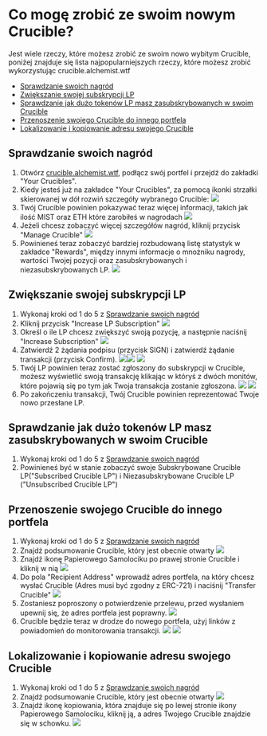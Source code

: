 # Co mogę zrobić ze swoim nowym Crucible?

Jest wiele rzeczy, które możesz zrobić ze swoim nowo wybitym Crucible, poniżej znajduje się lista najpopularniejszych rzeczy, które możesz zrobić wykorzystując crucible.alchemist.wtf

* [Sprawdzanie swoich nagród](what-can-i-do-with-my-new-crucible.md#checking-your-rewards)
* [Zwiększanie swojej subskrypcji LP](what-can-i-do-with-my-new-crucible.md#increasing-your-lp-subscription)
* [Sprawdzanie jak dużo tokenów LP masz zasubskrybowanych w swoim Crucible](what-can-i-do-with-my-new-crucible.md#checking-how-much-lp-youve-subscribed-to-your-crucible)
* [Przenoszenie swojego Crucible do innego portfela](what-can-i-do-with-my-new-crucible.md#transferring-your-crucible-to-another-wallet)
* [Lokalizowanie i kopiowanie adresu swojego Crucible](what-can-i-do-with-my-new-crucible.md#locating-and-copying-your-crucible-address)

## Sprawdzanie swoich nagród

1. Otwórz [crucible.alchemist.wtf](https://crucible.alchemist.wtf/), podłącz swój portfel i przejdź do zakładki "Your Crucibles".
2. Kiedy jesteś już na zakładce "Your Crucibles", za pomocą ikonki strzałki skierowanej w dół rozwiń szczegóły wybranego Crucible: ![](../../.gitbook/assets/screenshot-2021-05-07-at-12.50.58.png) 
3. Twój Crucible powinien pokazywać teraz więcej informacji, takich jak ilość MIST oraz ETH które zarobiłeś w nagrodach ![](../../.gitbook/assets/screenshot-2021-05-07-at-12.50.42.png) 
4. Jeżeli chcesz zobaczyć więcej szczegółów nagród, kliknij przycisk "Manage Crucible" ![](../../.gitbook/assets/screenshot-2021-05-07-at-12.51.04.png) 
5. Powinieneś teraz zobaczyć bardziej rozbudowaną listę statystyk w zakładce "Rewards", między innymi informacje o mnożniku nagrody, wartości Twojej pozycji oraz zasubskrybowanych i niezasubskrybowanych LP.  ![](../../.gitbook/assets/screenshot-2021-05-07-at-12.51.22.png) 

## Zwiększanie swojej subskrypcji LP

1. Wykonaj kroki od 1 do 5 z [Sprawdzanie swoich nagród](what-can-i-do-with-my-new-crucible.md#checking-your-rewards)
2. Kliknij przycisk "Increase LP Subscription" ![](../../.gitbook/assets/screenshot-2021-05-07-at-12.51.36.png)
3. Określ o ile LP chcesz zwiększyć swoją pozycję, a następnie naciśnij "Increase Subscription"  ![](../../.gitbook/assets/screenshot-2021-05-07-at-12.51.48.png) 
4. Zatwierdź 2 żądania podpisu \(przycisk SIGN\)  i zatwierdź żądanie transakcji \(przycisk Confirm\). ![](../../.gitbook/assets/screenshot-2021-05-07-at-12.51.59.png)![](../../.gitbook/assets/screenshot-2021-05-07-at-12.52.17.png) ![](../../.gitbook/assets/screenshot-2021-05-07-at-12.52.27.png) 
5. Twój LP powinien teraz zostać zgłoszony do subskrypcji w Crucible, możesz wyświetlić swoją transakcję klikając w któryś z dwóch monitów, które pojawią się po tym jak Twoja transakcja zostanie zgłoszona.  ![](../../.gitbook/assets/screenshot-2021-05-07-at-13.12.02.png) ![](../../.gitbook/assets/screenshot-2021-05-07-at-13.24.50.png) 
6. Po zakończeniu transakcji, Twój Crucible powinien reprezentować Twoje nowo przesłane LP.

## Sprawdzanie jak dużo tokenów LP masz zasubskrybowanych w swoim Crucible

1. Wykonaj kroki od 1 do 5 z [Sprawdzanie swoich nagród](what-can-i-do-with-my-new-crucible.md#checking-your-rewards)
2. Powinieneś być w stanie zobaczyć swoje Subskrybowane Crucible LP\("Subscribed Crucible LP"\) i Niezasubskrybowane Crucible LP \("Unsubscribed Crucible LP"\)

## Przenoszenie swojego Crucible do innego portfela

1. Wykonaj kroki od 1 do 5 z [Sprawdzanie swoich nagród](what-can-i-do-with-my-new-crucible.md#checking-your-rewards)
2. Znajdź podsumowanie Crucible, który jest obecnie otwarty ![](../../.gitbook/assets/screenshot-2021-05-07-at-12.55.42.png)
3. Znajdź ikonę Papierowego Samolociku po prawej stronie Crucible i kliknij w nią ![](../../.gitbook/assets/screenshot-2021-05-07-at-12.55.44.png) 
4. Do pola "Recipient Address" wprowadź adres portfela, na który chcesz wysłać Crucible  \(Adres musi być zgodny z ERC-721\) i naciśnij "Transfer Crucible" ![](../../.gitbook/assets/screenshot-2021-05-07-at-12.56.17.png) 
5. Zostaniesz poproszony o potwierdzenie przelewu, przed wysłaniem upewnij się, że adres portfela jest poprawny. ![](../../.gitbook/assets/screenshot-2021-05-07-at-12.56.27.png) 
6. Crucible będzie teraz w drodze do nowego portfela, użyj linków z powiadomień do monitorowania transakcji.   ![](../../.gitbook/assets/screenshot-2021-05-07-at-13.12.05.png) ![](../../.gitbook/assets/screenshot-2021-05-07-at-13.12.02.png) 

## Lokalizowanie i kopiowanie adresu swojego Crucible

1. Wykonaj kroki od 1 do 5 z [Sprawdzanie swoich nagród](what-can-i-do-with-my-new-crucible.md#checking-your-rewards)
2. Znajdź podsumowanie Crucible, który jest obecnie otwarty ![](../../.gitbook/assets/screenshot-2021-05-07-at-12.55.42.png)
3. Znajdź ikonę kopiowania, która znajduje się po lewej stronie ikony Papierowego Samolociku, kliknij ją, a adres Twojego Crucible znajdzie się w schowku. ![](../../.gitbook/assets/screenshot-2021-05-07-at-12.55.48.png)

#### 

